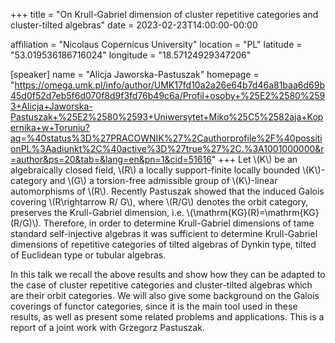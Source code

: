 +++
title = "On Krull-Gabriel dimension of cluster repetitive categories and cluster-tilted algebras"
date = 2023-02-23T14:00:00-00:00

affiliation = "Nicolaus Copernicus University"
location = "PL"
latitude = "53.019536186716024"
longitude = "18.57124929347206"

[speaker]
  name = "Alicja Jaworska-Pastuszak"
  homepage = "https://omega.umk.pl/info/author/UMK17fd10a2a26e64b7d46a81baa6d69b45d0f52d7eb5f6d070f8d9f3fd76b49c6a/Profil+osoby+%25E2%2580%2593+Alicja+Jaworska-Pastuszak+%25E2%2580%2593+Uniwersytet+Miko%25C5%2582aja+Kopernika+w+Toruniu?aq=%40status%3D%27PRACOWNIK%27%2Cauthorprofile%2F%40possitionPL%3Aadiunkt%2C%40active%3D%27true%27%2C.%3A1001000000&r=author&ps=20&tab=&lang=en&pn=1&cid=51616"
+++
Let \\(K\\) be an algebraically closed field, \\(R\\) a locally support-finite locally bounded \\(K\\)-category and \\(G\\) a torsion-free admissible group of \\(K\\)-linear automorphisms of \\(R\\). Recently Pastuszak showed that the induced Galois covering \\(R\rightarrow R/ G\\), where \\(R/G\\) denotes the orbit category, preserves the Krull-Gabriel dimension, i.e. \\(\mathrm{KG}(R)=\mathrm{KG}(R/G)\\). Therefore, in order to determine Krull-Gabriel dimensions of tame standard self-injective algebras it was sufficient to determine Krull-Gabriel dimensions of repetitive categories of tilted algebras of
Dynkin type, tilted of Euclidean type or tubular algebras.

In this talk we recall the above results and show how they can be adapted to the case of cluster repetitive categories and cluster-tilted algebras which are their orbit categories. We will also give some background on the Galois coverings of functor categories, since it is the main tool used in these results, as well as present some related problems and applications. This is a report of a joint work with Grzegorz Pastuszak.